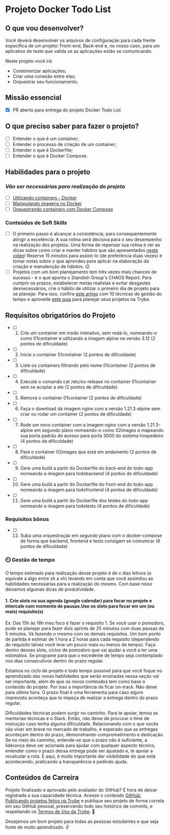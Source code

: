# Projeto Docker Todo List

## O que vou desenvolver?

Você deverá desenvolver os arquivos de configuração para cada frente específica de um projeto: Front-end, Back-end e, no nosso caso, para um aplicativo de teste que valida se as aplicações estão se comunicando.

Neste projeto você irá:

- Conteinerizar aplicações;
- Criar uma conexão entre elas;
- Orquestrar seu funcionamento.

## Missão essencial

- [X] PR aberto para entrega do projeto Docker Todo List

## O que preciso saber para fazer o projeto?

- [ ] Entender o que é um container;
- [ ] Entender o processo de criação de um container;
- [ ] Entender o que é Dockerfile;
- [ ] Entender o que é Docker Compose.

## Habilidades para o projeto

### _Vão ser necessárias para realização do projeto_

- [ ] [Utilizando containers - Docker](https://app.betrybe.com/learn/course/5e938f69-6e32-43b3-9685-c936530fd326/module/94d0e996-1827-4fbc-bc24-c99fb592925b/section/5987fa2d-0d04-45b2-9d91-1c2ffce09862/day/a852c0dd-0602-4357-88e8-707352e97927/lesson/f8c01b36-6180-4b7e-905c-0b8645155889)
- [ ] [Manipulando imagens no Docker](https://app.betrybe.com/learn/course/5e938f69-6e32-43b3-9685-c936530fd326/module/94d0e996-1827-4fbc-bc24-c99fb592925b/section/5987fa2d-0d04-45b2-9d91-1c2ffce09862/day/da25fd46-8818-4234-8603-a442b047370f/lesson/670cdc27-f578-4733-907e-87652c46c002)
- [ ] [Orquestrando containers com Docker Compose](https://app.betrybe.com/learn/course/5e938f69-6e32-43b3-9685-c936530fd326/module/94d0e996-1827-4fbc-bc24-c99fb592925b/section/5987fa2d-0d04-45b2-9d91-1c2ffce09862/day/2f1a5c4d-74b1-488a-8d9b-408682c93724/lesson/170b7b6e-925c-40e8-9d0a-08e41f599ec5)

### Conteúdos de Soft Skills

- [ ] O primeiro passo é alcançar a consistência, para consequentemente atingir a excelência: A sua rotina será decisiva para o seu desempenho na realização dos projetos. Uma forma de repensar sua rotina é ver as dicas sobre como criar e manter hábitos que são apresentados [neste vídeo](https://www.youtube.com/watch?v=9BtrLf6PfYY)!  Reserve 15 minutos para assisti-lo (de preferência duas vezes) e tomar notas sobre o que aprendeu para aplicar na elaboração da criação e manutenção de hábitos. 😉 
- [ ] Projetos com um bom planejamento tem três vezes mais chances de sucesso - é o que aponta o Standish Group's CHAOS Report. Para cumprir os prazos, estabelecer metas realistas e evitar desgastes desnecessários, crie o hábito de utilizar o primeiro dia de projeto para se planejar. Para isso, confira [este artigo](https://blog.runrun.it/gestao-do-tempo/#h-os-principais-erros-cometidos-na-gestao-do-tempo%22%3E%3Cstrong%3EOs%20principais%20erros%20cometidos%20na%20gest%C3%A3o%20do%20tempo%E2%80%9D%3EOs%20principais%20erros%20cometidos%20na%20gest%C3%A3o%20do%20tempo%3C/a%3E%3C/li%3E%3Cli%3E%3Ca%20href=) com 10 técnicas de gestão do tempo e aproveite [este guia](https://docs.google.com/spreadsheets/d/17bpWRyd81ZA8Oa-j__EJxsxv5z9TICWOXVUsoVn3bAE/edit#gid=129966161) para planejar seus projetos na Trybe.

## Requisitos obrigatórios do Projeto

- [ ] 1. Crie um container em modo interativo, sem rodá-lo, nomeando-o como 01container e utilizando a imagem alpine na versão 3.12 (2 pontos de dificuldade)

- [ ] 2. Inicie o container 01container (2 pontos de dificuldade)

- [ ] 3. Liste os containers filtrando pelo nome 01container (2 pontos de dificuldade)

- [ ] 4. Execute o comando cat /etc/os-release no container 01container sem se acoplar a ele (2 pontos de dificuldade)

- [ ] 5. Remova o container 01container (2 pontos de dificuldade)

- [ ] 6. Faça o download da imagem nginx com a versão 1.21.3-alpine sem criar ou rodar um container (2 pontos de dificuldade)

- [ ] 7. Rode um novo container com a imagem nginx com a versão 1.21.3-alpine em segundo plano nomeando-o como 02images e mapeando sua porta padrão de acesso para porta 3000 do sistema hospedeiro (4 pontos de dificuldade)

- [ ] 8. Pare o container 02images que está em andamento (2 pontos de dificuldade)

- [ ] 9. Gere uma build a partir do Dockerfile do back-end do todo-app nomeando a imagem para todobackend (4 pontos de dificuldade)

- [ ] 10. Gere uma build a partir do Dockerfile do front-end do todo-app nomeando a imagem para todofrontend (4 pontos de dificuldade)

- [ ] 11. Gere uma build a partir do Dockerfile dos testes do todo-app nomeando a imagem para todotests (4 pontos de dificuldade)

### Requisitos bônus

- [ ] 12. Suba uma orquestração em segundo plano com o docker-compose de forma que backend, frontend e tests consigam se comunicar (6 pontos de dificuldade)

### ⏲️ Gestão de tempo

O tempo estimado para realização desse projeto é de x dias letivos (o equivale a algo entre xh a xh) levando em conta que você assimilou as habilidades necessárias para a realização do mesmo. Com base nisso deixamos algumas dicas de produtividade.

#### 1. Crie slots na sua agenda (google calendar) para focar no projete e intercale com momento de pausas.Use os slots para focar em um (ou mais) requisito(s)

Ex: Das 15h às 16h meu foco é fazer o requisito 1. Se você usar o pomodoro, pode se planejar para fazer dois sprints de 25 minutos com duas pausas de 5 minutos. Vá fazendo o mesmo com os demais requisitos. Um bom ponto de partida é estimar de 1 hora a 2 horas para cada requisito (dependendo do requisito talvez você leve um pouco mais ou menos de tempo). Faça dentro desses slots, ciclos de pomodoro que vai ajudar a você a ter uma estimativa. Se programe para que o excedente de tempo seja contemplado nos dias consecutivos dentro do prazo regular.

Estamos no ciclo de projeto e todo tempo possível para que você foque no aprendizado das novas habilidades que serão ensinadas nessa seção vai ser importante, além de que os novos conteúdos tem como base o conteúdo do projeto. Por isso a importância de ficar on-track. Não deixe para ultima hora. O prazo final é uma ferramenta para caso algum imprevisto aconteça que te impeça de realizar a entrega dentro do prazo regular.

Dificuldades técnicas podem surgir no caminho. Para te apoiar, temos as mentorias técnicas e o Slack. Então, não deixe de procurar o time de instrução caso tenha alguma dificuldade. Relacionando com o que vocês vão viver em breve no mercado de trabalho, é esperado que as entregas aconteçam dentro do prazo, demonstrando comprometimento e dedicação. Se no meio do caminho, entende-se que o prazo não é suficiente, a liderança deve ser acionada para ajudar com qualquer aspecto técnico, entender como o prazo dessa entrega pode ser ajustado e, te apoiar a recalcular a rota. E aqui, é muito importante dar visibilidade do que está acontecendo, praticando a transparência e pedindo ajuda.

## Conteúdos de Carreira
Projeto finalizado e aprovado pelo avaliador do GitHub? É hora de deixar registrada a sua capacidade técnica.
Acesse o conteúdo [GitHub: Publicando projetos feitos na Trybe](https://app.betrybe.com/learn/course/5e938f69-6e32-43b3-9685-c936530fd326/module/a3cac6d2-5060-445d-81f4-ea33451d8ea4/section/d4f5e97a-ca66-4e28-945d-9dd5c4282085/day/eff12025-1627-42c6-953d-238e9222c8ff/lesson/49cb103b-9e08-4ad5-af17-d423a624285a) e publique seu projeto de forma correta em seu GitHub pessoal, preservando todo seu histórico de commits, e respeitando os [Termos de Uso da Trybe](https://www.betrybe.com/termos-de-uso). 🎉

Desejamos um bom projeto para todas as pessoas estudantes e que seja fonte de muito aprendizado. ✌️
